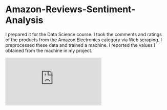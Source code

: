# Amazon-Reviews-Sentiment-Analysis
I prepared it for the Data Science course. I took the comments and ratings of the products from the Amazon Electronics category via Web scraping. I preprocessed these data and trained a machine. I reported the values I obtained from the machine in my project.


![alt text](https://github.com/Kilicceker/Amazon-Reviews-Sentiment-Analysis/blob/main/Report.pdf)
